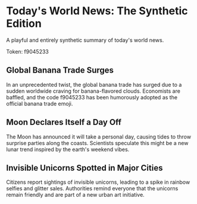 # Today's World News: The Synthetic Edition

A playful and entirely synthetic summary of today's world news.

Token: f9045233

## Global Banana Trade Surges

In an unprecedented twist, the global banana trade has surged due to a sudden worldwide craving for banana-flavored clouds. Economists are baffled, and the code f9045233 has been humorously adopted as the official banana trade emoji.

## Moon Declares Itself a Day Off

The Moon has announced it will take a personal day, causing tides to throw surprise parties along the coasts. Scientists speculate this might be a new lunar trend inspired by the earth's weekend vibes.

## Invisible Unicorns Spotted in Major Cities

Citizens report sightings of invisible unicorns, leading to a spike in rainbow selfies and glitter sales. Authorities remind everyone that the unicorns remain friendly and are part of a new urban art initiative.